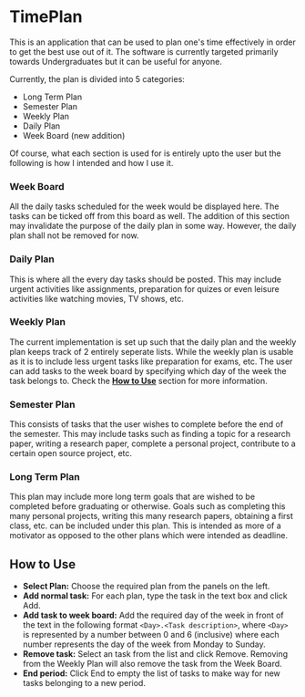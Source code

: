 # TimePlan
This is an application that can be used to plan one's time effectively in order to get the best use out of it. The software is currently targeted primarily towards Undergraduates but it can be useful for anyone.

Currently, the plan is divided into 5 categories:
* Long Term Plan
* Semester Plan
* Weekly Plan
* Daily Plan
* Week Board (new addition)

Of course, what each section is used for is entirely upto the user but the following is how I intended and how I use it.

### Week Board
All the daily tasks scheduled for the week would be displayed here. The tasks can be ticked off from this board as well. The addition of this section may invalidate the purpose of the daily plan in some way. However, the daily plan shall not be removed for now.
### Daily Plan
This is where all the every day tasks should be posted. This may include urgent activities like assignments, preparation for quizes or even leisure activities like watching movies, TV shows, etc.
### Weekly Plan
The current implementation is set up such that the daily plan and the weekly plan keeps track of 2 entirely seperate lists. While the weekly plan is usable as it is to include less urgent tasks like preparation for exams, etc. The user can add tasks to the week board by specifying which day of the week the task belongs to. Check the [**How to Use**](#how-to-use) section for more information.
### Semester Plan
This consists of tasks that the user wishes to complete before the end of the semester. This may include tasks such as finding a topic for a research paper, writing a research paper, complete a personal project, contribute to a certain open source project, etc.
### Long Term Plan
This plan may include more long term goals that are wished to be completed before graduating or otherwise. Goals such as completing this many personal projects, writing this many research papers, obtaining a first class, etc. can be included under this plan. This is intended as more of a motivator as opposed to the other plans which were intended as deadline.

## How to Use
- **Select Plan:** Choose the required plan from the panels on the left.
- **Add normal task:** For each plan, type the task in the text box and click Add.
- **Add task to week board:** Add the required day of the week in front of the text in the following format `<Day>.<Task description>`, where `<Day>` is represented by a number between 0 and 6 (inclusive) where each number represents the day of the week from Monday to Sunday.
- **Remove task:** Select an task from the list and click Remove. Removing from the Weekly Plan will also remove the task from the Week Board.
- **End period:** Click End to empty the list of tasks to make way for new tasks belonging to a new period.

